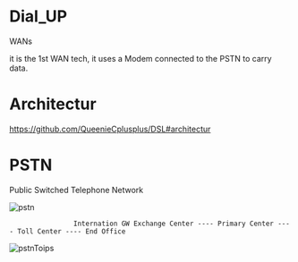 # Dial_UP
WANs


it is the 1st WAN tech, it uses a Modem connected to the PSTN to carry data.

# Architectur

https://github.com/QueenieCplusplus/DSL#architectur

# PSTN

Public Switched Telephone Network

![pstn](https://zh.wikipedia.org/zh-tw/公共交换电话网#/media/File:PSTN_office_classification_hierarchy.svg)






                    Internation GW Exchange Center ---- Primary Center ---- Toll Center ---- End Office

      
![pstnToips](https://www.media5corp.com/wp-content/uploads/OperatorPSTN-to-All-IP_Mediatrix_solution_page_diagram.png)
